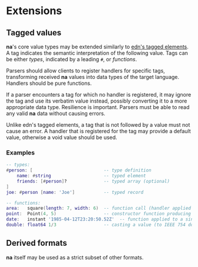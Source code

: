 # Extensions

## Tagged values

**na**'s core value types may be extended similarly to [edn's tagged elements](https://github.com/edn-format/edn/#tagged-elements). A tag indicates the semantic interpretation of the following value. Tags can be either _types_, indicated by a leading `#`, or _functions_.

Parsers should allow clients to register handlers for specific tags, transforming received **na** values into data types of the target language. Handlers should be pure functions.

If a parser encounters a tag for which no handler is registered, it may ignore the tag and use its verbatim value instead, possibly converting it to a more appropriate data type. Resilience is important. Parsers must be able to read any valid **na** data without causing errors.

Unlike edn's tagged elements, a tag that is not followed by a value must not cause an error. A handler that is registered for the tag may provide a default value, otherwise a void value should be used.

### Examples

```lua
-- types:
#person: [                           -- type definition
    name: #string                    -- typed element
    friends: [#person]?              -- typed array (optional)
]
joe: #person [name: 'Joe']           -- typed record

-- functions:
area:   square(length: 7, width: 6)  -- function call (handler applied to arguments)
point:  Point(4, 5)                  -- constructor function producing a value
date:   instant '1985-04-12T23:20:50.52Z'  -- function applied to a single argument (RFC 3339 timestamp)
double: float64 1/3                  -- casting a value (to IEEE 754 double-precision float)
```

## Derived formats

**na** itself may be used as a strict subset of other formats.
